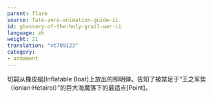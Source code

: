 ```yaml
---
parent: flare
source: fate-zero-animation-guide-ii
id: glossary-of-the-holy-grail-war-ii
language: zh
weight: 21
translation: "vt789123"
category:
- armament
---
```


切嗣从橡皮艇[Inflatable Boat]上放出的照明弹。告知了被禁足于“王之军势（Ionian·Hetairoi）”的巨大海魔落下的最适点[Point]。
